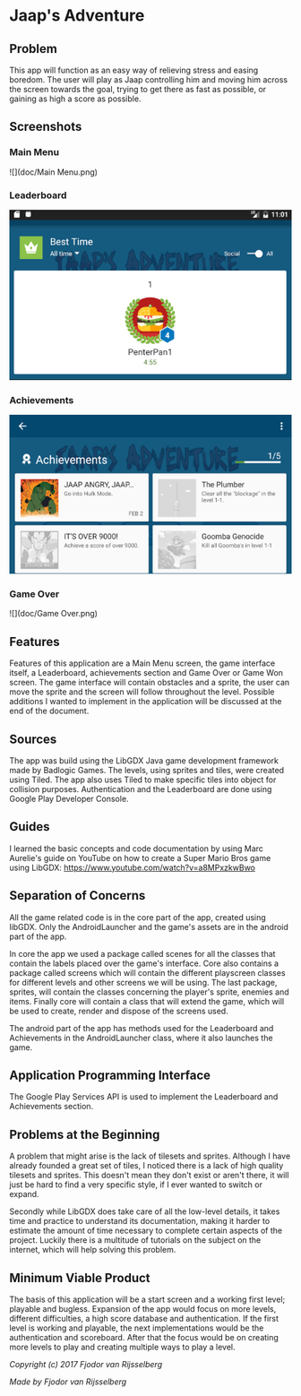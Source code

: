 # **Jaap's Adventure**

## Problem

This app will function as an easy way of relieving stress and easing boredom.
The user will play as Jaap controlling him and moving him across the screen towards the goal,
trying to get there as fast as possible, or gaining as high a score as possible.

## Screenshots

### Main Menu

![](doc/Main Menu.png)

### Leaderboard

![](doc/Leaderboard.png)

### Achievements

![](doc/Achievements.png)

### Game Over

![](doc/Game Over.png)

## Features

Features of this application are a Main Menu screen, the game interface itself, a Leaderboard, achievements section and Game Over or Game Won screen.
The game interface will contain obstacles and a sprite, the user can move the sprite and the screen will follow throughout the level.
Possible additions I wanted to implement in the application will be discussed at the end of the document.

## Sources

The app was build using the LibGDX Java game development framework made by Badlogic Games.
The levels, using sprites and tiles, were created using Tiled.
The app also uses Tiled to make specific tiles into object for collision purposes.
Authentication and the Leaderboard are done using Google Play Developer Console.

## Guides

I learned the basic concepts and code documentation by using Marc Aurelie's guide on YouTube on how to create a Super Mario Bros game using LibGDX:
https://www.youtube.com/watch?v=a8MPxzkwBwo

## Separation of Concerns

All the game related code is in the core part of the app, created using libGDX.
Only the AndroidLauncher and the game's assets are in the android part of the app.

In core the app we used a package called scenes for all the classes that contain the labels placed over the game's interface.
Core also contains a package called screens which will contain the different playscreen classes for different levels and other screens we will be using.
The last package, sprites, will contain the classes concerning the player's sprite, enemies and items.
Finally core will contain a class that will extend the game, which will be used to create, render and dispose of the screens used.

The android part of the app has methods used for the Leaderboard and Achievements in the AndroidLauncher class, where it also launches the game.

## Application Programming Interface

The Google Play Services API is used to implement the Leaderboard and Achievements section.
## Problems at the Beginning

A problem that might arise is the lack of tilesets and sprites.
Although I have already founded a great set of tiles, I noticed there is a lack of high quality tilesets and sprites.
This doesn't mean they don't exist or aren't there, it will just be hard to find a very specific style, if I ever wanted to switch or expand.

Secondly while LibGDX does take care of all the low-level details, it takes time and practice to understand its documentation, making it harder to estimate the amount of time necessary to complete certain aspects of the project. Luckily there is a multitude of tutorials on the subject on the internet, which will help solving this problem.

## Minimum Viable Product

The basis of this application will be a start screen and a working first level; playable and bugless.
Expansion of the app would focus on more levels, different difficulties, a high score database and authentication.
If the first level is working and playable, the next implementations would be the authentication and scoreboard.
After that the focus would be on creating more levels to play and creating multiple ways to play a level.

*Copyright (c) 2017 Fjodor van Rijsselberg*

*Made by Fjodor van Rijsselberg*
